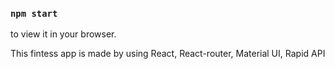 ### `npm start`
to view it in your browser.

This fintess app is made by using React, React-router, Material UI, Rapid API
